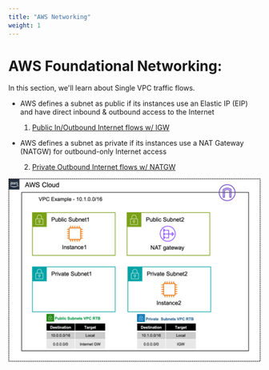 ```yaml
---
title: "AWS Networking"
weight: 1
---
```


# AWS Foundational Networking: 

In this section, we'll learn about Single VPC traffic flows.  

- AWS defines a subnet as public if its instances use an Elastic IP (EIP) and have direct inbound & outbound access to the Internet

  1. [Public In/Outbound Internet flows w/ IGW](3_level2-module1/3_1_1_task.html)

- AWS defines a subnet as private if its instances use a NAT Gateway (NATGW) for outbound-only Internet access  

  2. [Private Outbound Internet flows w/ NATGW](3_level2-module1/3_1_2_task.html)

![](image-vpc-example.png)
